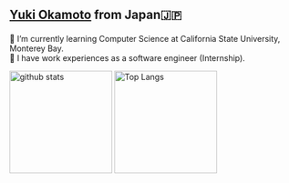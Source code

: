 ## <p><a href="https://yukiok.com" target="_blank" rel="noopener noreferrer">Yuki Okamoto</a> from Japan🇯🇵</p>

🏫 I’m currently learning Computer Science at California State University, Monterey Bay.  
🏢 I have work experiences as a software engineer (Internship).

<p align="left"> 
    <img alt="github stats" height="180px" src="https://github-readme-stats.vercel.app/api?username=YukiOkamoto0206&count_private=true&show_icons=true&theme=radical" />
  <img alt="Top Langs" height="180px" src="https://github-readme-stats.vercel.app/api/top-langs/?username=YukiOkamoto0206&layout=compact&count_private=true&show_icons=true&theme=radical" />
</p>
